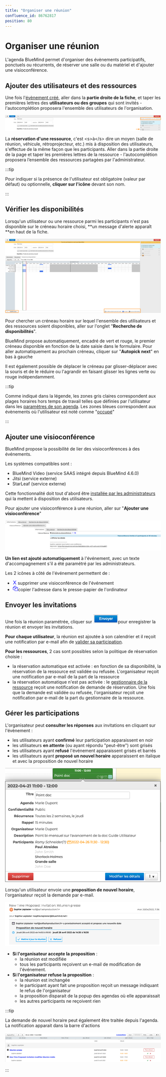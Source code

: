 ```yaml
---
title: "Organiser une réunion"
confluence_id: 86762817
position: 80
---
```

# Organiser une réunion


L'agenda BlueMind permet d'organiser des évènements participatifs, ponctuels ou récurrents, de réserver une salle ou du matériel et d'ajouter une visioconférence.

## Ajouter des utilisateurs et des ressources

Une fois l'[évènement créé](/Guide_de_l_utilisateur/L_agenda_4.7/Créer_un_évènement/), aller dans la **partie droite de la fiche**, et taper les premières lettres des **utilisateurs ou des groupes** qui sont invités - l'autocomplétion proposera l'ensemble des utilisateurs de l'organisation.


![](../../attachments/86762817/86764763.png)


La **réservation d'une ressource**, c'est &lt;s>à&lt;/s> dire un moyen (salle de réunion, véhicule, rétroprojecteur, etc.) mis à disposition des utilisateurs, s'effectue de la même façon que les participants. Aller dans la partie droite de la page et taper les premières lettres de la ressource - l'autocomplétion proposera l’ensemble des ressources partagées par l'administrateur.


:::tip

Pour indiquer si la présence de l'utilisateur est obligatoire (valeur par défaut) ou optionnelle, **cliquer sur l'icône** devant son nom.

:::


## Vérifier les disponibilités

Lorsqu'un utilisateur ou une ressource parmi les participants n'est pas disponible sur le créneau horaire choisi, **un message d'alerte apparaît **en haut de la fiche.

![](../../attachments/86762817/86764762.png)


Pour chercher un créneau horaire sur lequel l'ensemble des utilisateurs et des ressources soient disponibles, aller sur l'onglet "**Recherche de disponibilités**".

BlueMind propose automatiquement, encadré de vert et rouge, le premier créneau disponible en fonction de la date saisie dans le formulaire. Pour aller automatiquement au prochain créneau, cliquer sur "**Autopick next**" en bas à gauche

Il est également possible de déplacer le créneau par glisser-déplacer avec la souris et de le réduire ou l'agrandir en faisant glisser les lignes verte ou rouge indépendamment.


:::tip

Comme indiqué dans la légende, les zones gris claires correspondent aux plages horaires hors temps de travail telles que définies par l'utilisateur dans les [paramètres de son agenda](/Guide_de_l_utilisateur/L_agenda_4.7/Paramétrer_l_agenda/). 
Les zones bleues correspondent aux évènements où l'utilisateur est noté comme "[occupé](https://forge.bluemind.net/confluence/pages/viewpage.action?pageId=86762178#id-.Cr%C3%A9erun%C3%A9v%C3%A8nementvBM4-Pr%C3%A9ciserlesnotifications,disponibilit%C3%A9etconfidentialit%C3%A9Disponibilite)"

:::

## Ajouter une visioconférence

BlueMind propose la possibilité de lier des visioconférences à des événements.

Les systèmes compatibles sont :

- BlueMind Video (service SAAS intégré depuis BlueMind 4.6.0)
- Jitsi (service externe)
- StarLeaf (service externe)


Cette fonctionnalité doit tout d'abord être [installée par les administrateurs](https://forge.bluemind.net/confluence/display/DA/.Visioconference+integree+vBM-4) qui la mettent à disposition des utilisateurs.

Pour ajouter une visioconférence à une réunion, aller sur "**Ajouter une visioconférence**"

![](../../attachments/86762817/86764761.png)

**Un lien est ajouté automatiquement** à l'événement, avec un texte d'accompagnement s'il a été paramétré par les administrateurs.

Les 2 icônes à côté de l'événement permettent de :

- ![](../../attachments/86762817/86764750.png) supprimer une visioconférence de l'événement
- ![](../../attachments/86762817/86764751.png)copier l'adresse dans le presse-papier de l'ordinateur


## Envoyer les invitations

Une fois la réunion paramétrée, cliquer sur ![](../../attachments/86762817/86764758.png)pour enregistrer la réunion et envoyer les invitations.

**Pour chaque utilisateur**, la réunion est ajoutée à son calendrier et il reçoit une notification par e-mail afin de [valider sa participation](/Guide_de_l_utilisateur/L_agenda_4.7/Participer_à_un_évènement/).

**Pour les ressources**, 2 cas sont possibles selon la politique de réservation choisie :

- la réservation automatique est activée : en fonction de sa disponibilité, la réservation de la ressource est validée ou refusée. L'organisateur reçoit une notification par e-mail de la part de la ressource
- la réservation automatique n'est pas activée : le [gestionnaire de la ressource](/Guide_de_l_utilisateur/L_agenda_4.7/Gérer_les_réservations_de_ressources/) reçoit une notification de demande de réservation. Une fois que la demande est validée ou refusée, l'organisateur reçoit une notification par e-mail de la part du gestionnaire de la ressource.


## Gérer les participations

L'organisateur peut **consulter les réponses** aux invitations en cliquant sur l'évènement : 

- les utilisateurs ayant **confirmé** leur participation apparaissent en noir
- les utilisateurs **en attente** (ou ayant répondu "peut-être") sont grisés
- les utilisateurs ayant **refusé** l'événement apparaissent grisés et barrés
- les utilisateurs ayant **proposé un nouvel horaire** apparaissent en italique et avec la proposition de nouvel horaire


![](../../attachments/86762817/86764752.png)


Lorsqu'un utilisateur envoie une **proposition de nouvel horaire**, l'organisateur reçoit la demande par e-mail.

![](../../attachments/86762817/86764755.png)

- **Si l'organisateur accepte la proposition** :
    - la réunion est modifiée
    - tous les participants reçoivent un e-mail de modification de l'événement.
- **Si l'organisateur refuse la proposition** :
    - la réunion est inchangée
    - le participant ayant fait une proposition reçoit un message indiquant le refus de l'organisateur
    - la proposition disparait de la popup des agendas où elle apparaissait
    - les autres participants ne reçoivent rien


:::tip

La demande de nouvel horaire peut également être traitée depuis l'agenda. La notification apparait dans la barre d'actions

![](../../attachments/86762817/86764754.png)

:::

